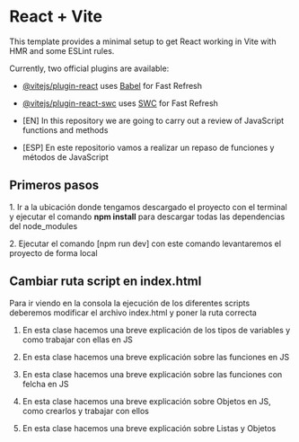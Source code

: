 # React + Vite

This template provides a minimal setup to get React working in Vite with HMR and some ESLint rules.

Currently, two official plugins are available:

- [@vitejs/plugin-react](https://github.com/vitejs/vite-plugin-react/blob/main/packages/plugin-react/README.md) uses [Babel](https://babeljs.io/) for Fast Refresh
- [@vitejs/plugin-react-swc](https://github.com/vitejs/vite-plugin-react-swc) uses [SWC](https://swc.rs/) for Fast Refresh

- [EN] In this repository we are going to carry out a review of JavaScript functions and methods
- [ESP] En este repositorio vamos a realizar un repaso de funciones y métodos de JavaScript

<h2>Primeros pasos</h2>
<p>1. Ir a la ubicación donde tengamos descargado el proyecto con el terminal y ejecutar el comando <b>npm install</b> para descargar todas las dependencias del node_modules</p>
<p>2. Ejecutar el comando [npm run dev] con este comando levantaremos el proyecto de forma local</p>

<h2>Cambiar ruta script en index.html</h2>
<p>Para ir viendo en la consola la ejecución de los diferentes scripts deberemos modificar el archivo index.html y poner la ruta correcta</p>
<ol>
    <li>
        <p>En esta clase hacemos una breve explicación de los tipos de variables y como trabajar con ellas en JS</p>
        <p><script type="module" src="/src/01-Variables-consts.js"></script></p>
    </li>
    <li>
        <p>En esta clase hacemos una breve explicación sobre las funciones en JS</p>
        <p><script type="module" src="/src/02-Funciones.js"></script></p>
    </li>
    <li>
        <p>En esta clase hacemos una breve explicación sobre las funciones con felcha en JS</p>
        <p><script type="module" src="/src/03-Funciones-Flecha.js"></script></p>
    </li>
    <li>
        <p>En esta clase hacemos una breve explicación sobre Objetos en JS, como crearlos y trabajar con ellos</p>
        <p><script type="module" src="/src/04-Objetos.js"></script></p>
    </li>
    <li>
        <p>En esta clase hacemos una breve explicación sobre Listas y Objetos </p>
        <p><script type="module" src="/src/05-Arreglos.js"></script></p>
    </li>
</ol>
